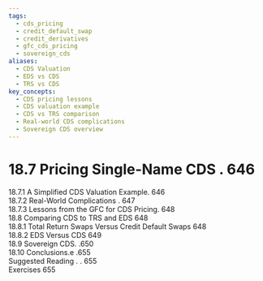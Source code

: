 ```yaml
---
tags:
  - cds_pricing
  - credit_default_swap
  - credit_derivatives
  - gfc_cds_pricing
  - sovereign_cds
aliases:
  - CDS Valuation
  - EDS vs CDS
  - TRS vs CDS
key_concepts:
  - CDS pricing lessons
  - CDS valuation example
  - CDS vs TRS comparison
  - Real-world CDS complications
  - Sovereign CDS overview
---
```


# 18.7 Pricing Single-Name CDS . 646  

18.7.1 A Simplified CDS Valuation Example. 646   
18.7.2 Real-World Complications . 647   
18.7.3 Lessons from the GFC for CDS Pricing. 648   
18.8 Comparing CDS to TRS and EDS 648   
18.8.1 Total Return Swaps Versus Credit Default Swaps 648   
18.8.2 EDS Versus CDS 649   
18.9 Sovereign CDS. .650   
18.10 Conclusions.e .655   
Suggested Reading . . 655   
Exercises 655  
